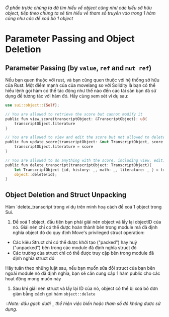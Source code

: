 *Ở phần trước chúng ta đã tìm hiểu về object cũng như các kiểu sở hữu object, tiếp theo chúng ta sẽ tìm hiểu về tham số truyền vào trong 1 hàm cũng như các để xoá bỏ 1 object*
# Parameter Passing and Object Deletion

## Parameter Passing (by `value`, `ref` and `mut ref`)

Nếu bạn quen thuộc với rust, và bạn cũng quen thuộc với hệ thống sở hữu của Rust. Một điểm mạnh của của movelang so với Solidity là bạn có thể hiểu lệnh gọi hàm có thể tác động như thế nào đến các tài sản bạn đã sử dụng để tương tác với hàm đó. Hãy cùng xem xét ví dụ sau:

```rust
use sui::object::{Self};

// You are allowed to retrieve the score but cannot modify it
public fun view_score(transcriptObject: &TranscriptObject): u8{
    transcriptObject.literature
}

// You are allowed to view and edit the score but not allowed to delete it
public fun update_score(transcriptObject: &mut TranscriptObject, score: u8){
    transcriptObject.literature = score
}

// You are allowed to do anything with the score, including view, edit, or delete the entire transcript itself.
public fun delete_transcript(transcriptObject: TranscriptObject){
    let TranscriptObject {id, history: _, math: _, literature: _ } = transcriptObject;
    object::delete(id);
}
```

## Object Deletion and Struct Unpacking

Hàm `delete_transcript trong ví dụ trên minh hoạ cách để xoá 1 ọbject trong Sui.

1. Để xoá 1 object, đầu tiên bạn phải giải nén object và lấy lại objectID của nó. Giải nén chỉ có thể được hoàn thành bên trong module mà đã định nghĩa object đó do quy định Move's privileged struct operation:

- Các kiêu Struct chỉ có thể được khởi tạo ("packed") hay huỷ ("unpacked") bên trong các module đã định nghĩa struct đó
- Các trường của struct chỉ có thể được truy cập bên trong module đã định nghĩa struct đó

Hãy tuân theo những luật sau, nếu bạn muốn sửa đổi struct của bạn bên ngoài module nó đã định nghĩa, bạn sẽ cần cung cấp 1 hàm public cho các hoạt động mong muốn này

1. Sau khi giải nén struct và lấy lại ID của nó, object có thể bị xoá bỏ đơn giản bằng cách gọi hàm `object::delete`

*💡Note: dấu gạch dưới `_` thể hiện việc biến hoặc tham số đó không được sử dụng.*


